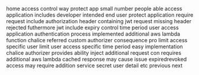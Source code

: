 home access control way protect app small number people able access application includes developer intended end user protect application require request include authorization header containing jwt request missing header rejected futhermore jwt include expiry control time period user access application authentication process implemented additional aws lambda function chalice referred custom authorizer consequence pro limit access specific user limit user access specific time period easy implementation chalice authorizer provides ability inject additional request con requires additional aws lambda cached response may cause issue expiredrevoked access may require addition service secret user detail etc previous next